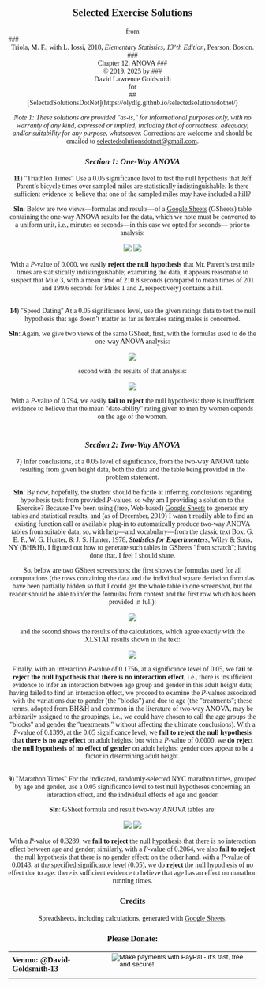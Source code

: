 <style>
body {font-family: Palatino;}
</style>

## <center>Selected Exercise Solutions
<center>from</center>
### <center>Triola, M. F., with L. Iossi, 2018, <i>Elementary Statistics, 13^th Edition</i>, Pearson, Boston.
### <center>Chapter 12: ANOVA 
### <center>&copy; 2019, 2025 by
### <center>David Lawrence Goldsmith
<center>for</center>
## <center>[SelectedSolutionsDotNet](https://olydlg.github.io/selectedsolutionsdotnet/)</center>

<i>Note 1:  These solutions are provided "as-is," for informational purposes only, with no warranty of any kind, expressed or implied, including that of correctness, adequacy, and/or suitability for any purpose, whatsoever.</i> Corrections are welcome and should be emailed to selectedsolutionsdotnet@gmail.com.

### _Section 1: One-Way ANOVA_

__11__) "Triathlon Times" Use a 0.05 significance level to test the null hypothesis that Jeff Parent’s bicycle times over sampled miles are statistically indistinguishable. Is there sufficient evidence to believe that one of the sampled miles may have included a hill?

__Sln__: Below are two views&mdash;formulas and results&mdash;of a [Google Sheets](https://docs.google.com/spreadsheets) (GSheets) table containing the one-way ANOVA results for the data, which we note must be converted to a uniform unit, i.e., minutes or seconds&mdash;in this case we opted for seconds&mdash; prior to analysis:

<img src="./TroilaC12S1E11a.png" style="max-width: 100%">

<img src="./TroilaC12S1E11b.png">

With a $P$-value of 0.000, we easily __reject the null hypothesis__ that Mr. Parent’s test mile times are statistically indistinguishable; examining the data, it appears reasonable to suspect that Mile 3, with a mean time of 210.8 seconds (compared to mean times of 201 and 199.6 seconds for Miles 1 and 2, respectively) contains a hill.
<br><br>

__14__) "Speed Dating" At a 0.05 significance level, use the given ratings data to test the null hypothesis that age doesn’t matter as far as females rating males is concerned.

__Sln__: Again, we give two views of the same GSheet, first, with the formulas used to do the one-way ANOVA analysis:

<img src="./TroilaC12S1E14a.png">

second with the results of that analysis:

<img src="./TroilaC12S1E14b.png">

With a $P$-value of $0.794$, we easily <b>fail to reject</b> the null hypothesis: there is insufficient evidence to believe that the mean "date-ability" rating given to men by women depends on the age of the women.
<br><br>

### _Section 2: Two-Way ANOVA_

__7__) Infer conclusions, at a 0.05 level of significance, from the two-way ANOVA table resulting from given height data, both the data and the table being provided in the problem statement. 

__Sln__: By now, hopefully, the student should be facile at inferring conclusions regarding hypothesis tests from provided $P$-values, so why am I providing a solution to this Exercise? Because I’ve been using (free, Web-based) [Google Sheets](https://docs.google.com/spreadsheets) to generate my tables and statistical results, and (as of December, 2019) I wasn’t readily able to find an existing function call or available plug-in to automatically produce two-way ANOVA tables from suitable data; so, with help&mdash;and vocabulary&mdash;from the classic text Box, G. E. P., W. G. Hunter, & J. S. Hunter, 1978, ___Statistics for Experimenters___, Wiley & Sons, NY (BH&H), I figured out how to generate such tables in GSheets "from scratch"; having done that, I feel I should share.

So, below are two GSheet screenshots: the first shows the formulas used for all computations (the rows containing the data and the individual square deviation formulas have been partially hidden so that I could get the whole table in one screenshot, but the reader should be able to infer the formulas from context and the first row which has been provided in full):

<img src="./TroilaC12S2E7a.png" style="max-width: 100%">
 
and the second shows the results of the calculations, which agree exactly with the XLSTAT results shown in the text:

<img src="./TroilaC12S2E7b.png">

Finally, with an interaction $P$-value of 0.1756, at a significance level of 0.05, we __fail to reject the null hypothesis that there is no interaction effect__, i.e., there is insufficient evidence to infer an interaction between age group and gender in this adult height data; having failed to find an interaction effect, we proceed to examine the $P$-values associated with the variations due to gender (the "blocks") and due to age (the "treatments"; these terms, adopted from BH&H and common in the literature of two-way ANOVA, may be arbitrarily assigned to the groupings, i.e., we could have chosen to call the age groups the "blocks" and gender the "treatments," without affecting the ultimate conclusions). With a $P$-value of 0.1399, at the 0.05 significance level, we __fail to reject the null hypothesis that there is no age effect__ on adult heights; but with a $P$-value of 0.0000, we __do reject the null hypothesis of no effect of gender__ on adult heights: gender does appear to be a factor in determining adult height.
<br><br>

__9__) "Marathon Times" For the indicated, randomly-selected NYC marathon times, grouped by age and gender, use a 0.05 significance level to test null hypotheses concerning an interaction effect, and the individual effects of age and gender. 

__Sln__: GSheet formula and result two-way ANOVA tables are:

<img src="./TroilaC12S2E9a.png" style="max-width: 100%">

<img src="./TroilaC12S2E9b.png">

With a $P$-value of 0.3289, we __fail to reject__ the null hypothesis that there is no interaction effect between age and gender; similarly, with a $P$-value of 0.2064, we also __fail to reject__ the null hypothesis that there is no gender effect; on the other hand, with a $P$-value of 0.0143, at the specified significance level (0.05), we do __reject__ the null hypothesis of no effect due to age: there is sufficient evidence to believe that age has an effect on marathon running times.


<a name="Credits"></a>
### Credits
Spreadsheets, including calculations, generated with [Google Sheets](https://docs.google.com/spreadsheets).

### Please Donate:
<table>
  <tr style="border: none; background: transparent;">
    <td style="border: none;">
      <b>Venmo: @David-Goldsmith-13</b>
    </td>
    <td style="border: none;">
      <form action="https://www.paypal.com/cgi-bin/webscr"
            method="post"><input name="cmd"
            value="_xclick" type="hidden"> <input name="business"
            value="dgoldsmith_89@alumni.brown.edu" type="hidden"> <input
            name="item_name" value="SelectedSolutions Donation"
            type="hidden"> <input name="cn" value="Special Instructions
            (optional" type="hidden"> <input
            src="https://www.paypal.com/images/x-click-but04.gif"
            name="submit" alt="Make payments with PayPal - it's fast,
            free and secure!" align="middle" border="0" type="image"></form>
    </td>
  </tr>
</table>
